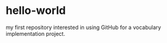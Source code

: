 # hello-world
my first repository
interested in using GitHub for a vocabulary implementation project.
